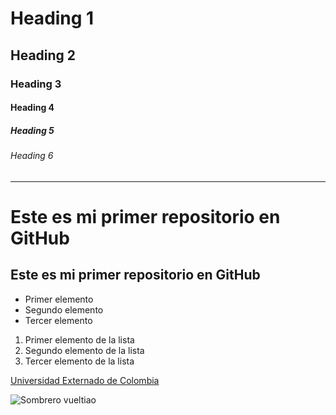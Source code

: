# Heading 1
## Heading 2
### Heading 3
#### Heading 4
##### Heading 5
###### Heading 6

----

# **Este es mi primer repositorio en GitHub**

## Este es mi primer repositorio en GitHub

- Primer elemento  
- Segundo elemento  
- Tercer elemento  

1. Primer elemento de la lista  
2. Segundo elemento de la lista  
3. Tercer elemento de la lista  

[Universidad Externado de Colombia](#)

![Sombrero vueltiao](https://blog.redbus.co/wp-content/uploads/2020/08/sombrero0.jpg)
